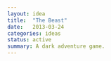 ```yaml
---
layout: idea
title:  "The Beast"
date:   2013-03-24
categories: ideas
status: active
summary: A dark adventure game.
---
```

